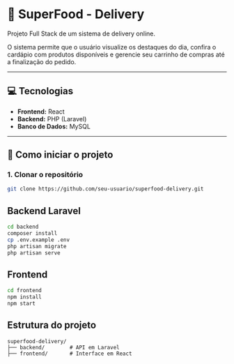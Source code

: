 # 🍔 SuperFood - Delivery  

Projeto Full Stack de um sistema de delivery online.  

O sistema permite que o usuário visualize os destaques do dia, confira o cardápio com produtos disponíveis e gerencie seu carrinho de compras até a finalização do pedido.  

---

## 💻 Tecnologias  

- **Frontend:** React  
- **Backend:** PHP (Laravel)  
- **Banco de Dados:** MySQL  

---

## 🚀 Como iniciar o projeto  

### 1. Clonar o repositório  
```bash
git clone https://github.com/seu-usuario/superfood-delivery.git
````
## Backend Laravel
```bash
cd backend
composer install
cp .env.example .env
php artisan migrate
php artisan serve
````
## Frontend 
```bash
cd frontend
npm install
npm start
````
## Estrutura do projeto
```bah
superfood-delivery/
├── backend/        # API em Laravel
├── frontend/       # Interface em React
````
